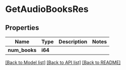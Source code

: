 # GetAudioBooksRes

## Properties

Name | Type | Description | Notes
------------ | ------------- | ------------- | -------------
**num_books** | **i64** |  | 

[[Back to Model list]](../README.md#documentation-for-models) [[Back to API list]](../README.md#documentation-for-api-endpoints) [[Back to README]](../README.md)


